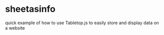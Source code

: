 # sheetasinfo
quick example of how to use Tabletop.js to easily store and display data on a website
